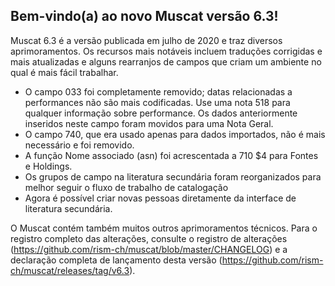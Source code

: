## Bem-vindo(a) ao novo Muscat versão 6.3!

Muscat 6.3 é a versão publicada em julho de 2020 e traz diversos aprimoramentos. Os recursos mais notáveis incluem traduções corrigidas e mais atualizadas e alguns rearranjos de campos que criam um ambiente no qual é mais fácil trabalhar.

* O campo 033 foi completamente removido; datas relacionadas a performances não são mais codificadas. Use uma nota 518 para qualquer informação sobre performance. Os dados anteriormente inseridos neste campo foram movidos para uma Nota Geral.
* O campo 740, que era usado apenas para dados importados, não é mais necessário e foi removido.
* A função Nome associado (asn) foi acrescentada a 710 $4 para Fontes e Holdings.
* Os grupos de campo na literatura secundária foram reorganizados para melhor seguir o fluxo de trabalho de catalogação
* Agora é possível criar novas pessoas diretamente da interface de literatura secundária.

O Muscat contém também muitos outros aprimoramentos técnicos. Para o registro completo das alterações, consulte o registro de alterações (https://github.com/rism-ch/muscat/blob/master/CHANGELOG) e a declaração completa de lançamento desta versão (https://github.com/rism-ch/muscat/releases/tag/v6.3).